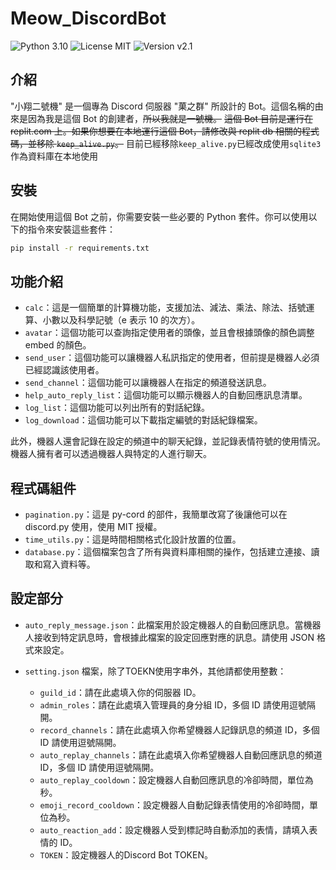 # Meow_DiscordBot

![Python 3.10](https://img.shields.io/badge/Python-3.10-blue?logo=python) ![License MIT](https://img.shields.io/badge/License-MIT-green) ![Version v2.1](https://img.shields.io/badge/Version-v2.1-orange)

## 介紹

"小翔二號機" 是一個專為 Discord 伺服器 "菓之群" 所設計的 Bot。這個名稱的由來是因為我是這個 Bot 的創建者，~~所以我就是一號機。~~
~~這個 Bot 目前是運行在 replit.com 上。如果你想要在本地運行這個 Bot，請修改與 replit db 相關的程式碼，並移除 `keep_alive.py`。~~
目前已經移除`keep_alive.py`已經改成使用`sqlite3`作為資料庫在本地使用

## 安裝

在開始使用這個 Bot 之前，你需要安裝一些必要的 Python 套件。你可以使用以下的指令來安裝這些套件：

```bash
pip install -r requirements.txt
```

## 功能介紹

- `calc`：這是一個簡單的計算機功能，支援加法、減法、乘法、除法、括號運算、小數以及科學記號（e 表示 10 的次方）。
- `avatar`：這個功能可以查詢指定使用者的頭像，並且會根據頭像的顏色調整 embed 的顏色。
- `send_user`：這個功能可以讓機器人私訊指定的使用者，但前提是機器人必須已經認識該使用者。
- `send_channel`：這個功能可以讓機器人在指定的頻道發送訊息。
- `help_auto_reply_list`：這個功能可以顯示機器人的自動回應訊息清單。
- `log_list`：這個功能可以列出所有的對話紀錄。
- `log_download`：這個功能可以下載指定編號的對話紀錄檔案。

此外，機器人還會記錄在設定的頻道中的聊天紀錄，並記錄表情符號的使用情況。機器人擁有者可以透過機器人與特定的人進行聊天。

## 程式碼組件

- `pagination.py`：這是 py-cord 的部件，我簡單改寫了後讓他可以在 discord.py 使用，使用 MIT 授權。
- `time_utils.py`：這是時間相關格式化設計放置的位置。
- `database.py`：這個檔案包含了所有與資料庫相關的操作，包括建立連接、讀取和寫入資料等。

## 設定部分

- `auto_reply_message.json`：此檔案用於設定機器人的自動回應訊息。當機器人接收到特定訊息時，會根據此檔案的設定回應對應的訊息。請使用 JSON 格式來設定。
- `setting.json` 檔案，除了TOEKN使用字串外，其他請都使用整數：

  - `guild_id`：請在此處填入你的伺服器 ID。
  - `admin_roles`：請在此處填入管理員的身分組 ID，多個 ID 請使用逗號隔開。
  - `record_channels`：請在此處填入你希望機器人記錄訊息的頻道 ID，多個 ID 請使用逗號隔開。
  - `auto_replay_channels`：請在此處填入你希望機器人自動回應訊息的頻道 ID，多個 ID 請使用逗號隔開。
  - `auto_replay_cooldown`：設定機器人自動回應訊息的冷卻時間，單位為秒。
  - `emoji_record_cooldown`：設定機器人自動記錄表情使用的冷卻時間，單位為秒。
  - `auto_reaction_add`：設定機器人受到標記時自動添加的表情，請填入表情的 ID。
  - `TOKEN`：設定機器人的Discord Bot TOKEN。